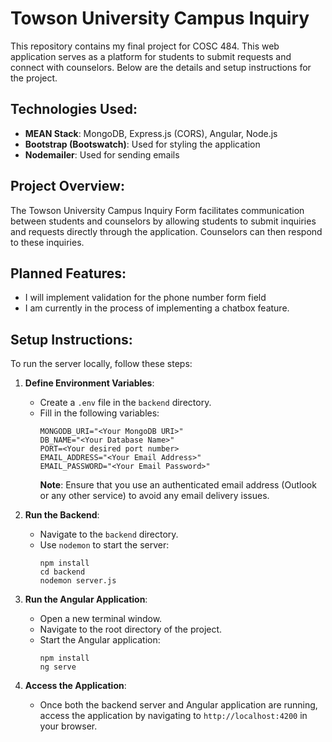 # Towson University Campus Inquiry 

This repository contains my final project for COSC 484. This web application serves as a platform for students to submit requests and connect with counselors. Below are the details and setup instructions for the project.

## Technologies Used:
- **MEAN Stack**: MongoDB, Express.js (CORS), Angular, Node.js
- **Bootstrap (Bootswatch)**: Used for styling the application
- **Nodemailer**: Used for sending emails

## Project Overview:
The Towson University Campus Inquiry Form facilitates communication between students and counselors by allowing students to submit inquiries and requests directly through the application. Counselors can then respond to these inquiries.

## Planned Features:
- I will implement validation for the phone number form field
- I am currently in the process of implementing a chatbox feature.

## Setup Instructions:
To run the server locally, follow these steps:

1. **Define Environment Variables**:
   - Create a `.env` file in the `backend` directory.
   - Fill in the following variables:
     ```
     MONGODB_URI="<Your MongoDB URI>"
     DB_NAME="<Your Database Name>"
     PORT=<Your desired port number>
     EMAIL_ADDRESS="<Your Email Address>"
     EMAIL_PASSWORD="<Your Email Password>"
     ```
     **Note**: Ensure that you use an authenticated email address (Outlook or any other service) to avoid any email delivery issues.

2. **Run the Backend**:
   - Navigate to the `backend` directory.
   - Use `nodemon` to start the server:
     ```
     npm install
     cd backend
     nodemon server.js
     ```

3. **Run the Angular Application**:
   - Open a new terminal window.
   - Navigate to the root directory of the project.
   - Start the Angular application:
     ```
     npm install
     ng serve
     ```

4. **Access the Application**:
   - Once both the backend server and Angular application are running, access the application by navigating to `http://localhost:4200` in your browser.